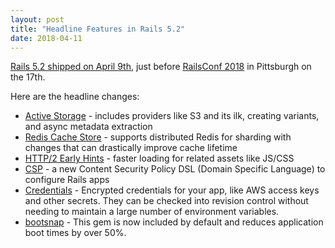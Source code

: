 ```yaml
---
layout: post
title: "Headline Features in Rails 5.2"
date: 2018-04-11
---
```


[Rails 5.2 shipped on April 9th](http://weblog.rubyonrails.org/2018/4/9/Rails-5-2-0-final/), just before [RailsConf 2018](http://railsconf.com/) in Pittsburgh on the 17th.

Here are the headline changes:

* [Active Storage](https://github.com/rails/rails/blob/d3893ec38ec61282c2598b01a298124356d6b35a/activestorage/README.md) - includes providers like S3 and its ilk, creating variants, and async metadata extraction
* [Redis Cache Store](https://github.com/rails/rails/pull/31134) - supports distributed Redis for sharding with changes that can drastically improve cache lifetime
* [HTTP/2 Early Hints](https://github.com/rails/rails/pull/30744) - faster loading for related assets like JS/CSS
* [CSP](https://github.com/rails/rails/pull/31162) - a new Content Security Policy DSL (Domain Specific Language) to configure Rails apps
* [Credentials](https://github.com/rails/rails/pull/30067) - Encrypted credentials for your app, like AWS access keys and other secrets.  They can be checked into revision control without needing to maintain a large number of environment variables.
* [bootsnap](https://github.com/Shopify/bootsnap) - This gem is now included by default and reduces application boot times by over 50%.
